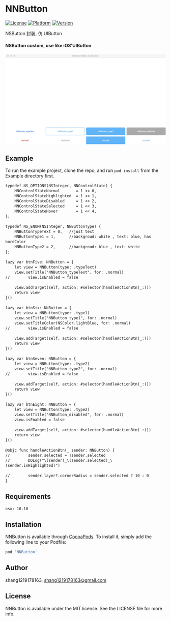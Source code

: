 # NNButton

[![License](https://img.shields.io/badge/License-MIT-green.svg)](LICENSE)
[![Platform](https://img.shields.io/cocoapods/p/NNButton.svg?style=flat)](https://cocoapods.org/pods/NNButton)
[![Version](https://img.shields.io/cocoapods/v/NNButton.svg?style=flat)](https://cocoapods.org/pods/NNButton)

NSButton 封装, 仿 UIButton
#### NSButton custom, use like iOS'UIButton
![](https://github.com/shang1219178163/NNButton/blob/master/screenshots/screenshots.jpeg?raw=true)

## Example

To run the example project, clone the repo, and run `pod install` from the Example directory first.
```
typedef NS_OPTIONS(NSInteger, NNControlState) {
    NNControlStateNormal       = 1 << 0,
    NNControlStateHighlighted  = 1 << 1,
    NNControlStateDisabled     = 1 << 2,
    NNControlStateSelected     = 1 << 3,
    NNControlStateHover        = 1 << 4,
};

typedef NS_ENUM(NSInteger, NNButtonType) {
    NNButtonTypeText = 0,   //just text
    NNButtonType1 = 1,      //backgroud: white , text: blue, has bordColor
    NNButtonType2 = 2,      //backgroud: blue , text: white
};

lazy var btnFive: NNButton = {
    let view = NNButton(type: .typeText)
    view.setTitle("NNButton_typeText", for: .normal)
//        view.isEnabled = false

    view.addTarget(self, action: #selector(handleActionBtn(_:)))
    return view
}()
    
lazy var btnSix: NNButton = {
    let view = NNButton(type: .type1)
    view.setTitle("NNButton_type1", for: .normal)
    view.setTitleColor(NSColor.lightBlue, for: .normal)
//        view.isEnabled = false

    view.addTarget(self, action: #selector(handleActionBtn(_:)))
    return view
}()
    
lazy var btnSeven: NNButton = {
    let view = NNButton(type: .type2)
    view.setTitle("NNButton_type2", for: .normal)
//        view.isEnabled = false

    view.addTarget(self, action: #selector(handleActionBtn(_:)))
    return view
}()
    
lazy var btnEight: NNButton = {
    let view = NNButton(type: .type2)
    view.setTitle("NNButton_disabled", for: .normal)
    view.isEnabled = false

    view.addTarget(self, action: #selector(handleActionBtn(_:)))
    return view
}()
    
@objc func handleActionBtn(_ sender: NNButton) {
//        sender.selected = !sender.selected
//        DDLog("\(sender)_\(sender.selected)_\(sender.isHighlighted)")
    
//        sender.layer?.cornerRadius = sender.selected ? 10 : 0
}
```
## Requirements

    osx: 10.10

## Installation

NNButton is available through [CocoaPods](https://cocoapods.org). To install
it, simply add the following line to your Podfile:

```ruby
pod 'NNButton'
```

## Author

shang1219178163, shang1219178163@gmail.com

## License

NNButton is available under the MIT license. See the LICENSE file for more info.

